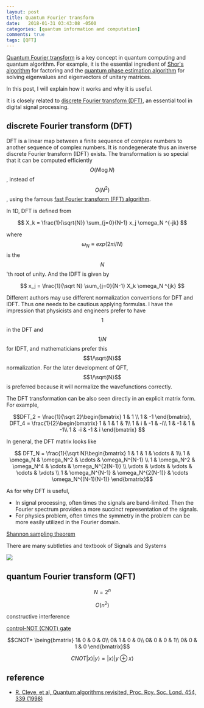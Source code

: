 ```yaml
---
layout: post
title: Quantum Fourier transform
date:   2018-01-31 03:43:08 -0500
categories: [quantum information and computation]
comments: true
tags: [QFT]
---
```


[Quantum Fourier transform](https://en.wikipedia.org/wiki/Quantum_Fourier_transform) is a key concept in quantum computing and quantum algorithm.
For example, it is the essential ingredient of [Shor's algorithm](https://en.wikipedia.org/wiki/Shor%27s_algorithm) for factoring and the [quantum phase estimation algorithm]() for solving eigenvalues and eigenvectors of unitary matrices.

In this post, I will explain how it works and why it is useful.

It is closely related to [discrete Fourier transform (DFT)](https://en.wikipedia.org/wiki/Discrete_Fourier_transform),
an essential tool in digital signal processing.

## discrete Fourier transform (DFT)

DFT is a linear map between a finite sequence of complex numbers to another sequence of complex numbers.
It is nondegenerate thus an inverse discrete Fourier transform (IDFT) exists.
The transformation is so special that it can be computed efficiently $$O(N\log N)$$,
instead of $$O(N^2)$$, using the famous [fast Fourier transform (FFT) algorithm](https://en.wikipedia.org/wiki/Fast_Fourier_transform).

In 1D, DFT is defined from

$$ X_k = \frac{1}{\sqrt{N}} \sum_{j=0}{N-1} x_j \omega_N ^{-jk} $$

where $$\omega_N\equiv exp(2\pi i/N)$$ is the $$N$$'th root of unity.
And the IDFT is given by

$$ x_j = \frac{1}{\sqrt N} \sum_{j=0}{N-1} X_k \omega_N ^{jk} $$

Different authors may use different normalization conventions for DFT and IDFT.
Thus one needs to be cautious applying formulas.
I have the impression that physicists and engineers prefer to have $$1$$ in the DFT and $$1/N$$ for IDFT,
and mathematicians prefer this $$1/\sqrt{N}$$ normalization.
For the later development of QFT, $$1/\sqrt{N}$$ is preferred because it will normalize the wavefunctions correctly.

The DFT transformation can be also seen directly in an explicit matrix form.
For example, 

$$DFT_2 = \frac{1}{\sqrt 2}\begin{bmatrix}
1 & 1 \\
1 & -1 
\end{bmatrix}, DFT_4 = \frac{1}{2}\begin{bmatrix}
1 & 1 & 1 & 1\\
1 & i & -1 & -i\\
1 & -1 & 1 & -1\\
1 & -i & -1 & i
\end{bmatrix}
$$

In general, the DFT matrix looks like

$$
DFT_N = \frac{1}{\sqrt N}\begin{bmatrix}
1 & 1 & 1 & \cdots & 1\\
1 & \omega_N & \omega_N^2 & \cdots & \omega_N^{N-1} \\
1 & \omega_N^2 & \omega_N^4 & \cdots & \omega_N^{2(N-1)} \\
\vdots & \vdots & \vdots & \cdots & \vdots \\
1 & \omega_N^{N-1} & \omega_N^{2(N-1)} & \cdots \omega_N^{(N-1)(N-1)}
\end{bmatrix}$$

As for why DFT is useful, 

* In signal processing, often times the signals are band-limited. Then the Fourier spectrum provides a more succinct representation of the signals.
* For physics problem, often times the symmetry in the problem can be more easily utilized in the Fourier domain.

[Shannon sampling theorem](https://en.wikipedia.org/wiki/Nyquist%E2%80%93Shannon_sampling_theorem)


There are many subtleties 
and textbook of Signals and Systems

<a target="_blank"  href="https://www.amazon.com/gp/product/0138147574/ref=as_li_tl?ie=UTF8&camp=1789&creative=9325&creativeASIN=0138147574&linkCode=as2&tag=nosarthur2016-20&linkId=e129946e8d88aa21c0078670b39abce5"><img border="0" src="//ws-na.amazon-adsystem.com/widgets/q?_encoding=UTF8&MarketPlace=US&ASIN=0138147574&ServiceVersion=20070822&ID=AsinImage&WS=1&Format=_SL250_&tag=nosarthur2016-20" ></a><img src="//ir-na.amazon-adsystem.com/e/ir?t=nosarthur2016-20&l=am2&o=1&a=0138147574" width="1" height="1" border="0" alt="" style="border:none !important; margin:0px !important;" />

## quantum Fourier transform (QFT)


$$N = 2^n$$

$$O(n^2)$$

constructive interference





[control-NOT (CNOT) gate](https://en.wikipedia.org/wiki/Controlled_NOT_gate)

$$CNOT= \being{bmatrix}
1& 0 & 0 & 0\\
0& 1 & 0 & 0\\
0& 0 & 0 & 1\\
0& 0 & 1 & 0
\end{bmatrix}$$

$$ CNOT\left|x\right>\left|y\right> = \left|x\right>\left|y\oplus x\right>$$

## reference
* [R. Cleve, et al, Quantum algorithms revisited, Proc. Roy. Soc. Lond. 454, 339 (1998)](https://arxiv.org/pdf/quant-ph/9708016.pdf)
